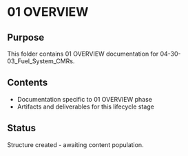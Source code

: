 # 01 OVERVIEW

## Purpose
This folder contains 01 OVERVIEW documentation for 04-30-03_Fuel_System_CMRs.

## Contents
- Documentation specific to 01 OVERVIEW phase
- Artifacts and deliverables for this lifecycle stage

## Status
Structure created - awaiting content population.

